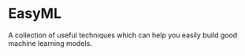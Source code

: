 # EasyML
A collection of useful techniques which can help you easily build good machine learning models.
